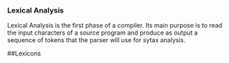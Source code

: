 ### Lexical Analysis
Lexical Analysis is the first phase of a compiler. Its main purpose is to
read the input characters of a source program and produce as output a sequence
of tokens that the parser will use for sytax analysis. 

##Lexicons
